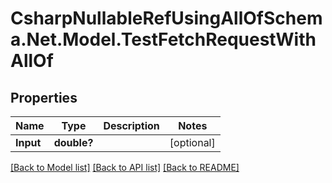 # CsharpNullableRefUsingAllOfSchema.Net.Model.TestFetchRequestWithAllOf

## Properties

Name | Type | Description | Notes
------------ | ------------- | ------------- | -------------
**Input** | **double?** |  | [optional] 

[[Back to Model list]](../README.md#documentation-for-models) [[Back to API list]](../README.md#documentation-for-api-endpoints) [[Back to README]](../README.md)

